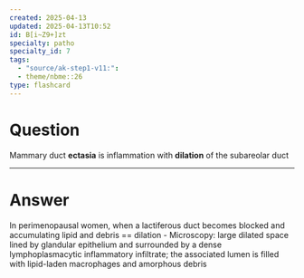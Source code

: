 ```yaml
---
created: 2025-04-13
updated: 2025-04-13T10:52
id: B[i~Z9+]zt
specialty: patho
specialty_id: 7
tags:
  - "source/ak-step1-v11:": 
  - theme/nbme::26
type: flashcard
---
```


# Question
Mammary duct **ectasia** is inflammation with **dilation** of the subareolar duct

---

# Answer
In perimenopausal women, when a lactiferous duct becomes blocked and accumulating lipid and debris == dilation  - Microscopy: large dilated space lined by glandular epithelium and surrounded by a dense lymphoplasmacytic inflammatory infiltrate; the associated lumen is filled with lipid-laden macrophages and amorphous debris